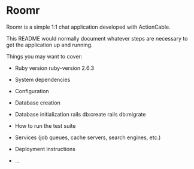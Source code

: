 # Roomr
Roomr is a simple 1:1 chat application developed with ActionCable. 

This README would normally document whatever steps are necessary to get the
application up and running.

Things you may want to cover:

* Ruby version
  ruby-version 2.6.3

* System dependencies

* Configuration

* Database creation

* Database initialization
rails db:create
rails db:migrate

* How to run the test suite

* Services (job queues, cache servers, search engines, etc.)

* Deployment instructions

* ...

